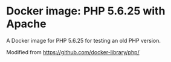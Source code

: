# Docker image: PHP 5.6.25 with Apache

A Docker image for PHP 5.6.25 for testing an old PHP version.

Modified from https://github.com/docker-library/php/

